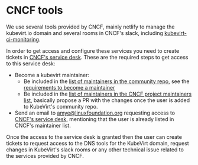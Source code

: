 # CNCF tools

We use several tools provided by CNCF, mainly netlify to manage the kubevirt.io
domain and several rooms in CNCF's slack, including [kubevirt-ci-monitoring].

In order to get access and configure these services you need to create tickets in
[CNCF's service desk]. These are the required steps to get access to this service
desk:

* Become a kubevirt maintainer:
  * Be included in the [list of maintainers in the community repo], see the
  [requirements to become a maintainer]
  * Be included in the [list of maintainers in the CNCF project maintainers list],
  basically propose a PR with the changes once the user is added to KubeVirt's
  community repo.
* Send an email to amye@linuxfoundation.org requesting access to [CNCF's service desk],
mentioning that the user is already listed in CNCF's maintainer list.

Once the access to the service desk is granted then the user can create tickets to
request access to the DNS tools for the KubeVirt domain, request changes in KubeVirt's
slack rooms or any other technical issue related to the services provided by CNCF.

[kubevirt-ci-monitoring]: https://cloud-native.slack.com/archives/C02GACK29RV
[CNCF's service desk]: https://cncfservicedesk.atlassian.net/
[list of maintainers in the community repo]: https://github.com/kubevirt/community/blob/main/MAINTAINERS.md
[requirements to become a maintainer]: https://github.com/kubevirt/community/blob/main/GOVERNANCE.md#selecting-maintainers
[list of maintainers in the CNCF project maintainers list]: https://github.com/cncf/foundation/blob/master/project-maintainers.csv
